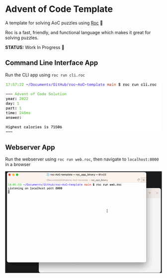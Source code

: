 # Advent of Code Template 

A template for solving AoC puzzles using [Roc](https://www.roc-lang.org) 🤘

Roc is a fast, friendly, and functional language which makes it great for solving puzzles.

**STATUS:** Work In Progress 🚧

## Command Line Interface App 

Run the CLI app using `roc run cli.roc`

![example using CLI](example-cli.png)

## Webserver App 

Run the webserver using `roc run web.roc`, then navigate to `localhost:8000` in a browser

![example using Webserver](example-web.gif)

